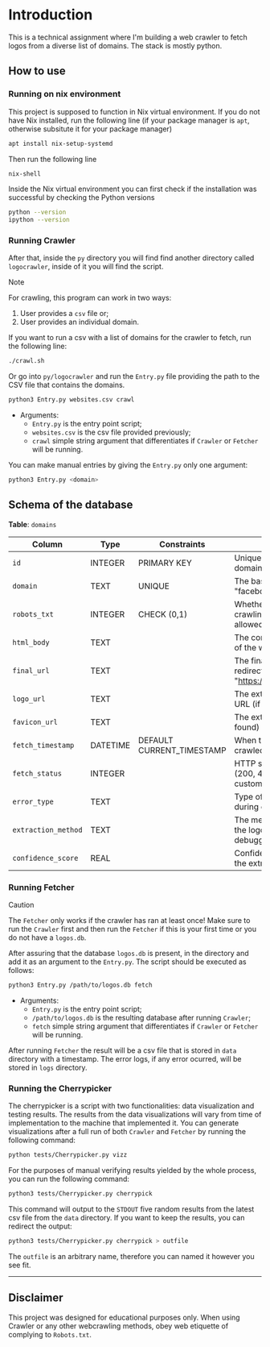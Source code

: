 # Introduction

This is a technical assignment where I'm building a web crawler to fetch logos from a diverse list of domains. The stack is mostly python.

## How to use

### Running on nix environment

This project is supposed to function in Nix virtual environment. If you do not have Nix installed, run the following line (if your package manager is `apt`, otherwise subsitute it for your package manager)

```bash
apt install nix-setup-systemd
```

Then run the following line

```bash
nix-shell
```

Inside the Nix virtual environment you can first check if the installation was successful by checking the Python versions

```bash
python --version
ipython --version
```

### Running Crawler

After that, inside the `py` directory you will find find another directory called `logocrawler`, inside of it you will find the script. 

> [!NOTE]
> For crawling, this program can work in two ways:
>
> 1) User provides a `csv` file or;
> 2) User provides an individual domain.

If you want to run a csv with a list of domains for the crawler to fetch, run the following line:

```bash
./crawl.sh
```

Or go into `py/logocrawler` and run the `Entry.py` file providing the path to the CSV file that contains the domains.

```bash
python3 Entry.py websites.csv crawl
```
- Arguments:
  - `Entry.py` is the entry point script;
  - `websites.csv` is the csv file provided previously;
  - `crawl` simple string argument that differentiates if `Crawler` or `Fetcher` will be running.

You can make manual entries by giving the `Entry.py` only one argument:

```bash
python3 Entry.py <domain>
```

## Schema of the database

**Table**: `domains`

| Column | Type | Constraints | Description |
|--------|------|-------------|-------------|
| `id` | INTEGER | PRIMARY KEY | Unique identifier for each domain record |
| `domain` | TEXT | UNIQUE | The base domain name (e.g., "facebook.com") |
| `robots_txt` | INTEGER | CHECK (0,1) | Whether robots.txt allows crawling: `0` = disallowed, `1` = allowed |
| `html_body` | TEXT | | The complete HTML content of the website's index page |
| `final_url` | TEXT | | The final URL after following redirects (e.g., "https://www.facebook.com") |
| `logo_url` | TEXT | | The extracted logo image URL (if found) |
| `favicon_url` | TEXT | | The extracted favicon URL (if found) |
| `fetch_timestamp` | DATETIME | DEFAULT CURRENT_TIMESTAMP | When the domain was last crawled |
| `fetch_status` | INTEGER | | HTTP status code received (200, 403, 404, etc.) or custom error codes |
| `error_type` | TEXT | | Type of error encountered during crawling |
| `extraction_method` | TEXT | | The method used to extract the logo (for debugging/optimization) |
| `confidence_score` | REAL | | Confidence level (0.0-1.0) in the extracted logo accuracy |

### Running Fetcher

> [!CAUTION]
> The `Fetcher` only works if the crawler has ran at least once!
> Make sure to run the `Crawler` first and then run the `Fetcher` if this is your first time or you do not have a `logos.db`.

After assuring that the database `logos.db` is present, in the directory and add it as an argument to the `Entry.py`. The script should be executed as follows:

```bash
python3 Entry.py /path/to/logos.db fetch 
```

- Arguments:
  - `Entry.py` is the entry point script;
  - `/path/to/logos.db` is the resulting database after running `Crawler`;
  - `fetch` simple string argument that differentiates if `Crawler` or `Fetcher` will be running.

After running `Fetcher` the result will be a csv file that is stored in `data` directory with a timestamp. The error logs, if any error ocurred, will be stored in `logs` directory.

### Running the Cherrypicker

The cherrypicker is a script with two functionalities: data visualization and testing results. The results from the data visualizations will vary from time of implementation to the machine that implemented it. You can generate visualizations after a full run of both `Crawler` and `Fetcher` by running the following command:

```bash
python tests/Cherrypicker.py vizz
```

For the purposes of manual verifying results yielded by the whole process, you can run the following command:

```bash
python3 tests/Cherrypicker.py cherrypick
```

This command will output to the `STDOUT` five random results from the latest csv file from the `data` directory. If you want to keep the results, you can redirect the output:

```bash
python3 tests/Cherrypicker.py cherrypick > outfile
```

The `outfile` is an arbitrary name, therefore you can named it however you see fit.

____
## Disclaimer

This project was designed for educational purposes only. When using Crawler or any other webcrawling methods, obey web etiquette of complying to `Robots.txt`.


